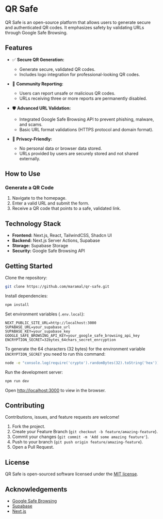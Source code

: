 # QR Safe

QR Safe is an open-source platform that allows users to generate secure and authenticated QR codes. It emphasizes safety by validating URLs through Google Safe Browsing.

## Features

- ✅ **Secure QR Generation:**
  - Generate secure, validated QR codes.
  - Includes logo integration for professional-looking QR codes.

- 🚨 **Community Reporting:**
  - Users can report unsafe or malicious QR codes.
  - URLs receiving three or more reports are permanently disabled.

- 🛡 **Advanced URL Validation:**
  - Integrated Google Safe Browsing API to prevent phishing, malware, and scams.
  - Basic URL format validations (HTTPS protocol and domain format).

- 🔐 **Privacy-Friendly:**
  - No personal data or browser data stored.
  - URLs provided by users are securely stored and not shared externally.

## How to Use

### Generate a QR Code

1. Navigate to the homepage.
2. Enter a valid URL and submit the form.
3. Receive a QR code that points to a safe, validated link.

## Technology Stack

- **Frontend:** Next.js, React, TailwindCSS, Shadcn UI
- **Backend:** Next.js Server Actions, Supabase
- **Storage:** Supabase Storage
- **Security:** Google Safe Browsing API

## Getting Started

Clone the repository:

```bash
git clone https://github.com/maramal/qr-safe.git
```

Install dependencies:

```bash
npm install
```

Set environment variables (`.env.local`):

```env
NEXT_PUBLIC_SITE_URL=http://localhost:3000
SUPABASE_URL=your_supabase_url
SUPABASE_KEY=your_supabase_key
GOOGLE_SAFE_BROWSING_API_KEY=your_google_safe_browsing_api_key
ENCRYPTION_SECRET=32bytes_64chars_secret_enrcyption
```

To generate the 64 characters (32 bytes) for the environment variable `ENCRYPTION_SECRET` you need to run this command:

```bash
node -e "console.log(require('crypto').randomBytes(32).toString('hex'))"
```

Run the development server:

```bash
npm run dev
```

Open [http://localhost:3000](http://localhost:3000) to view in the browser.

## Contributing

Contributions, issues, and feature requests are welcome!

1. Fork the project.
2. Create your Feature Branch (`git checkout -b feature/amazing-feature`).
3. Commit your changes (`git commit -m 'Add some amazing feature'`).
4. Push to your branch (`git push origin feature/amazing-feature`).
5. Open a Pull Request.

## License

QR Safe is open-sourced software licensed under the [MIT license](LICENSE).

## Acknowledgements

- [Google Safe Browsing](https://developers.google.com/safe-browsing)
- [Supabase](https://supabase.com/)
- [Next.js](https://nextjs.org/)
